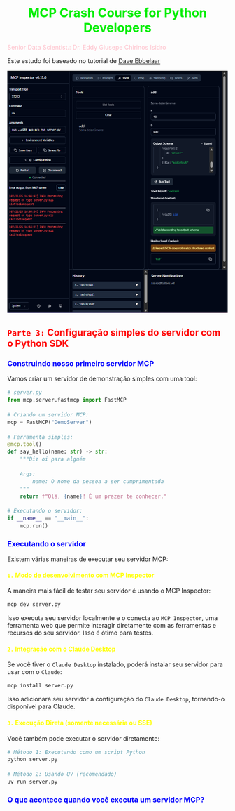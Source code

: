 # <h1 align="center"><font color="gree">MCP Crash Course for Python Developers</font></h1>

<font color="pink">Senior Data Scientist.: Dr. Eddy Giusepe Chirinos Isidro</font>

Este estudo foi baseado no tutorial de [Dave Ebbelaar]()

![](./running_only_server_DEV.png)


## <font color="red">`Parte 3:` Configuração simples do servidor com o Python SDK</font>


### <font color="blue">Construindo nosso primeiro servidor MCP</font>

Vamos criar um servidor de demonstração simples com uma tool:

```python
# server.py
from mcp.server.fastmcp import FastMCP

# Criando um servidor MCP:
mcp = FastMCP("DemoServer")

# Ferramenta simples:
@mcp.tool()
def say_hello(name: str) -> str:
    """Diz oi para alguém

    Args:
        name: O nome da pessoa a ser cumprimentada
    """
    return f"Olá, {name}! É um prazer te conhecer."

# Executando o servidor:
if __name__ == "__main__":
    mcp.run()
```

### <font color="blue">Executando o servidor</font>
Existem várias maneiras de executar seu servidor MCP:

#### <font color="yellow">`1.` Modo de desenvolvimento com MCP Inspector</font>

A maneira mais fácil de testar seu servidor é usando o MCP Inspector:

```bash
mcp dev server.py
```
Isso executa seu servidor localmente e o conecta ao `MCP Inspector`, uma ferramenta web que permite interagir diretamente com as ferramentas e recursos do seu servidor. Isso é ótimo para testes.


#### <font color="yellow">`2.` Integração com o Claude Desktop</font>
Se você tiver o `Claude Desktop` instalado, poderá instalar seu servidor para usar com o `Claude`:

```bash
mcp install server.py
```
Isso adicionará seu servidor à configuração do `Claude Desktop`, tornando-o disponível para Claude.


#### <font color="yellow">`3.` Execução Direta (somente necessária ou SSE)</font>
Você também pode executar o servidor diretamente:

```bash
# Método 1: Executando como um script Python
python server.py

# Método 2: Usando UV (recomendado)
uv run server.py
```

### <font color="blue">O que acontece quando você executa um servidor MCP?</font>







